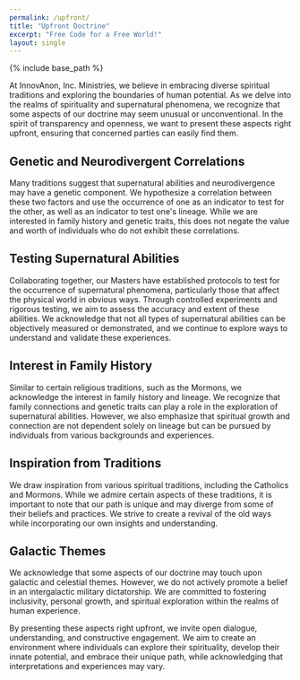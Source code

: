 ```yaml
---
permalink: /upfront/
title: "Upfront Doctrine"
excerpt: "Free Code for a Free World!"
layout: single
---
```


{% include base_path %}

At InnovAnon, Inc. Ministries, we believe in embracing diverse spiritual traditions and exploring the boundaries of human potential. As we delve into the realms of spirituality and supernatural phenomena, we recognize that some aspects of our doctrine may seem unusual or unconventional. In the spirit of transparency and openness, we want to present these aspects right upfront, ensuring that concerned parties can easily find them.

## Genetic and Neurodivergent Correlations
Many traditions suggest that supernatural abilities and neurodivergence may have a genetic component. We hypothesize a correlation between these two factors and use the occurrence of one as an indicator to test for the other, as well as an indicator to test one's lineage. While we are interested in family history and genetic traits, this does not negate the value and worth of individuals who do not exhibit these correlations.

## Testing Supernatural Abilities
Collaborating together, our Masters have established protocols to test for the occurrence of supernatural phenomena, particularly those that affect the physical world in obvious ways. Through controlled experiments and rigorous testing, we aim to assess the accuracy and extent of these abilities. We acknowledge that not all types of supernatural abilities can be objectively measured or demonstrated, and we continue to explore ways to understand and validate these experiences.

## Interest in Family History
Similar to certain religious traditions, such as the Mormons, we acknowledge the interest in family history and lineage. We recognize that family connections and genetic traits can play a role in the exploration of supernatural abilities. However, we also emphasize that spiritual growth and connection are not dependent solely on lineage but can be pursued by individuals from various backgrounds and experiences.

## Inspiration from Traditions
We draw inspiration from various spiritual traditions, including the Catholics and Mormons. While we admire certain aspects of these traditions, it is important to note that our path is unique and may diverge from some of their beliefs and practices. We strive to create a revival of the old ways while incorporating our own insights and understanding.

## Galactic Themes
We acknowledge that some aspects of our doctrine may touch upon galactic and celestial themes. However, we do not actively promote a belief in an intergalactic military dictatorship. We are committed to fostering inclusivity, personal growth, and spiritual exploration within the realms of human experience.

By presenting these aspects right upfront, we invite open dialogue, understanding, and constructive engagement. We aim to create an environment where individuals can explore their spirituality, develop their innate potential, and embrace their unique path, while acknowledging that interpretations and experiences may vary.
